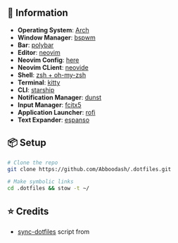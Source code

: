 ## 🍃 Information

- **Operating System**: [Arch](https://archlinux.org)
- **Window Manager**: [bspwm](https://github.com/baskerville/bspwm)
- **Bar**: [polybar](https://github.com/polybar/polybar)
- **Editor**: [neovim](https://neovim.io)
- **Neovim Config**: [here](https://github.com/Abboodash/nvim.lua)
- **Neovim CLient**: [neovide](https://neovide.dev)
- **Shell**: [zsh + oh-my-zsh](https://ohmyz.sh)
- **Terminal**: [kitty](https://sw.kovidgoyal.net/kitty/)
- **CLI**: [starship](https://starship.rs)
- **Notification Manager**: [dunst](https://dunst-project.org)
- **Input Manager**: [fcitx5](https://github.com/fcitx5/fcitx5)
- **Application Launcher**: [rofi](https://github.com/davatorium/rofi)
- **Text Expander**: [espanso](https://espanso.org)

## 📦 Setup

```bash
# Clone the repo
git clone https://github.com/Abboodash/.dotfiles.git

# Make symbolic links
cd .dotfiles && stow -t ~/
```

## ⭐ Credits

- [sync-dotfiles](/blob/main/.bin/sync-dotfiles) script from []()
